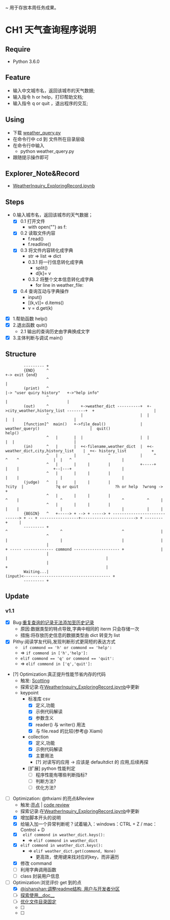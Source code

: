 ~ 用于存放本周任务成果。

# CH1 天气查询程序说明

## Require

- Python 3.6.0

## Feature

- 输入中文城市名，返回该城市的天气数据;
- 输入指令 h or help，打印帮助文档;
- 输入指令 q or quit ，退出程序的交互;

## Using

- 下载 [weather_query.py](https://github.com/NBR-hugh/Py101-004/blob/master/Chap1/project/weather_query.py)
- 在命令行中 cd 到 文件所在目录层级
- 在命令行中输入
   - python weather_query.py
- 跟随提示操作即可

## Explorer_Note&Record

- [WeatherInquiry_ExploringRecord.ipynb](https://github.com/NBR-hugh/Py101-004/blob/master/Chap1/note/CH1_WeatherInquiry_ExploringRecord.ipynb)

## Steps

- 0.输入城市名，返回该城市的天气数据；
    - [x] 0.1 打开文件
        - with open("<filename>") as f:
    - [x] 0.2 读取文件内容
        - f.read()
        - f.readline()
    - [x] 0.3 将文件内容转化成字典
        - str => list => dict
        - 0.3.1 将一行信息转化成字典
            - split()
            - d[k]= v
        - 0.3.2 将整个文本信息转化成字典
            - for line in weather_file:
    - [x] 0.4 查询互动与字典操作
        - input()
        - [(k,v)]= d.items()
        - v = d.get(k)
- [x] 1.帮助函数 help()
- [x] 2.退出函数 quit()
    - 2.1 输出的查询历史由字典换成文字
- [x] 3.主体判断与调试 main()

## Structure


            --------- +
            {END}     ^                                                                                   +-> exit {end}
                      ^                                                                                   |
            (print)   ^                                                                                   |-> "user quiry history"   +->"help info"
                      ^                                                                                   |                          |
            (out)     ^              +->weather_dict ----------+  +->city_weather,history_list --------+  +                          |
                      ^              |                         |  |                                    |  |                          |
            [function]^  main()   +->file_deal()               |  weather_query()                      |  quit()                     help()
                      ^   |       |  |                         |  |                                    |  |                          |
            (in)      ^   |       |  +<-filename,weather_dict  |  +<-weather_dict,city,history_list    |  +<- history_list           +
                      ^   |       |     ^        ^             |     ^            ^    ^               |  |   ^                      |
                      ^   |       |     |        |             +-----+            |    |               +--|---+                      |
                      ^   |       |     |        |                                |    |                  |                          |
            (judge)   ^   |       |     |        |                              ?city  |              ?q or quit                ?h or help  ?wrong -> +
                      ^   |       |     |        |                                ^    |                  ^                          ^          ^     |
                      ^   |       |     |        |                                |    |                  |                          |          |     |
            {BEGIN}   ^   +-----> + --> + -----> + -----------------------------> + -- + -----------------+------------------------> + -------- +     |
            --------- +                                                           ^                       ^                          ^                |
                      ^                                                           |                       |                          |                |
                      |                                                           + ----- ------------- commond -------------------- +                |
                      |                                                                                   |                                           |
                      |                                                                                   +                                           |
            Waiting...|                                                                                (input)<-------------------------------------- +
            --------- +


## Update

### v1.1

- [x] Bug:[重复查询的记录无法添加至历史记录](https://github.com/NBR-hugh/Py101-004/commit/ed73eb2a46d0066b7fb8fbea4058856d269f12c9##commitcomment-23712721)
    - 原因:数据类型的特点导致,字典中相同的 iterm 只会存储一次
    - 措施:将存放历史信息的数据类型由 dict 转变为 list
- [x] Pithy:阅读学友代码,发现判断形式更简短的表达方式
    - ` if commond == 'h' or commond == 'help':`
    - => `if commond in ['h','help']:`
    - `elif commond == 'q' or commond == 'quit':`
    - => `elif commond in ['q','quit']:`
- [?] Optimization:真正提升性能节省内存的代码
    - 触发: [Scotting](https://github.com/AIHackers/Py101-004/issues/42#issuecomment-322388219)
    - 探索记录:在[WeatherInquiry_ExploringRecord.ipynb](https://github.com/NBR-hugh/Py101-004/blob/master/Chap1/note/CH1_WeatherInquiry_ExploringRecord.ipynb)中更新
    - keypoint
       - 标准库 csv
            - [x] 定义,功能
            - [x] 示例代码解读
            - [x] 参数含义
            - [x] reader() 与 writer() 用法
            - [x] 与 file.read 的比较(参考@ Xiami)
        - collection
            - [x] 定义,功能
            - [x] 示例代码解读
            - [x] 主要用法
            - [?] 对读写的应用 -> 应该是 defaultdict 的 应用,后续再探
        - [扩展] python 性能判定
            - [ ] 程序性能有哪些判断指标?
            - [ ] 判断方法?
            - [ ] 优化方法?
- [ ] Optimization: @thxiami 的亮点&Review
    - 触发:[亮点](https://github.com/AIHackers/Py101-004/issues/64#issuecomment-323538602) | [code review](https://github.com/NBR-hugh/Py101-004/commit/455e936cee237a3f688cf6289a8d3179b27c46a7##commitcomment-23744561)
    - 探索记录:在[WeatherInquiry_ExploringRecord.ipynb](https://github.com/NBR-hugh/Py101-004/blob/master/Chap1/note/CH1_WeatherInquiry_ExploringRecord.ipynb)中更新
    - [x]  增加脚本开头的说明
    - [x]  给输入加一个异常判断呢？试着输入：windows：CTRL + Z / mac：Control + D
    - [x]  ` elif commond in weather_dict.keys():`
        - => `elif commond in weather_dict`
    - [x]  `elif commond in weather_dict.keys():`
        - => `elif weather_dict.get(commond, None)`
            - 更高效，使用键来找对应的key，而非遍历
    - [x]  修改 command
    - [ ]  利用字典调用函数
    - [ ]  class 封装用户信息

- [ ] Optimization:浏览评价 get 到的点
    - [x] [@ishanshan:调整readme结构, 用户与开发者分区](https://github.com/AIHackers/Py101-004/issues/47#issuecomment-323584531)
    - [ ] [探索使用__doc__](https://github.com/sea10253432/Py101-004/commit/f99df4119da6bae00bc4958a4897998f833e2ad4##commitcomment-23755835)
    - [ ] [优化文件目录固定](https://github.com/csyuxuan/Py101-004/commit/ce349f1ad62ef340452b7e18a8fcabfa2bbee005##commitcomment-23755486)
    - [ ] 
    - [ ] 



